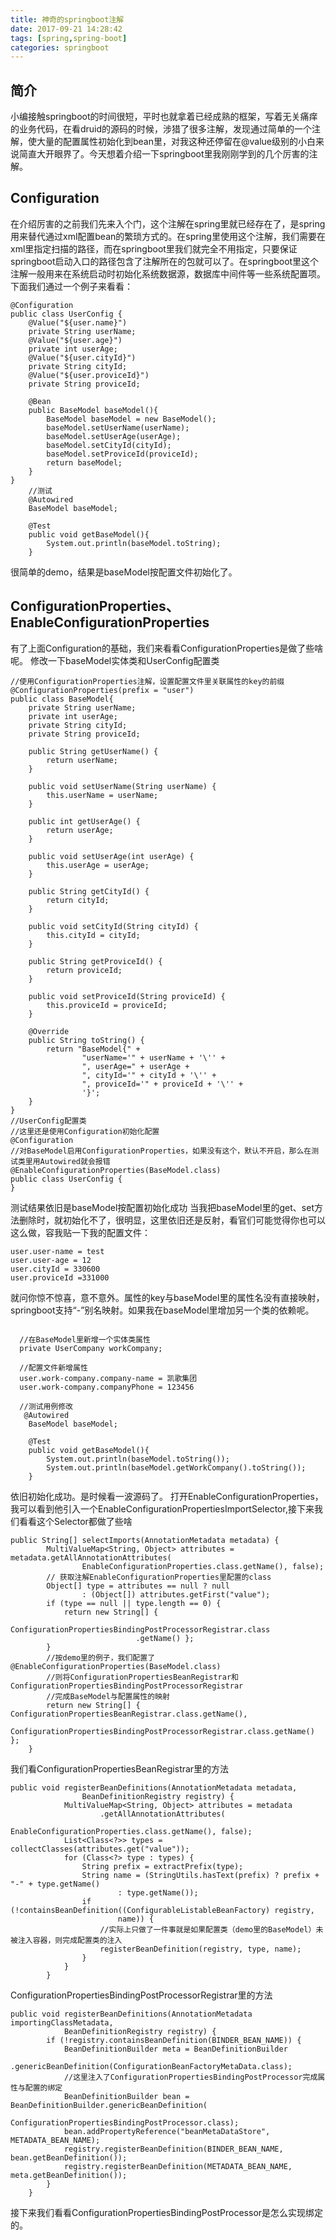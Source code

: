 ```yaml
---
title: 神奇的springboot注解
date: 2017-09-21 14:28:42
tags: [spring,spring-boot]
categories: springboot
---
```

## 简介
小编接触springboot的时间很短，平时也就拿着已经成熟的框架，写着无关痛痒的业务代码，在看druid的源码的时候，涉猎了很多注解，发现通过简单的一个注解，使大量的配置属性初始化到bean里，对我这种还停留在@value级别的小白来说简直大开眼界了。今天想着介绍一下springboot里我刚刚学到的几个厉害的注解。
## Configuration
在介绍厉害的之前我们先来入个门，这个注解在spring里就已经存在了，是spring用来替代通过xml配置bean的繁琐方式的。在spring里使用这个注解，我们需要在xml里指定扫描的路径，而在springboot里我们就完全不用指定，只要保证springboot启动入口的路径包含了注解所在的包就可以了。在springboot里这个注解一般用来在系统启动时初始化系统数据源，数据库中间件等一些系统配置项。
下面我们通过一个例子来看看：
<!--more-->
```
@Configuration
public class UserConfig {
    @Value("${user.name}")
    private String userName;
    @Value("${user.age}")
    private int userAge;
    @Value("${user.cityId}")
    private String cityId;
    @Value("${user.proviceId}")
    private String proviceId;

    @Bean
    public BaseModel baseModel(){
        BaseModel baseModel = new BaseModel();
        baseModel.setUserName(userName);
        baseModel.setUserAge(userAge);
        baseModel.setCityId(cityId);
        baseModel.setProviceId(proviceId);
        return baseModel;
    }
}
    //测试
    @Autowired
    BaseModel baseModel;

    @Test
    public void getBaseModel(){
        System.out.println(baseModel.toString);
    }
```
很简单的demo，结果是baseModel按配置文件初始化了。
## ConfigurationProperties、EnableConfigurationProperties
有了上面Configuration的基础，我们来看看ConfigurationProperties是做了些啥呢。
修改一下baseModel实体类和UserConfig配置类
```
//使用ConfigurationProperties注解，设置配置文件里关联属性的key的前缀
@ConfigurationProperties(prefix = "user")
public class BaseModel{
    private String userName;
    private int userAge;
    private String cityId;
    private String proviceId;

    public String getUserName() {
        return userName;
    }

    public void setUserName(String userName) {
        this.userName = userName;
    }

    public int getUserAge() {
        return userAge;
    }

    public void setUserAge(int userAge) {
        this.userAge = userAge;
    }

    public String getCityId() {
        return cityId;
    }

    public void setCityId(String cityId) {
        this.cityId = cityId;
    }

    public String getProviceId() {
        return proviceId;
    }

    public void setProviceId(String proviceId) {
        this.proviceId = proviceId;
    }

    @Override
    public String toString() {
        return "BaseModel{" +
                "userName='" + userName + '\'' +
                ", userAge=" + userAge +
                ", cityId='" + cityId + '\'' +
                ", proviceId='" + proviceId + '\'' +
                '}';
    }
}
//UserConfig配置类
//这里还是使用Configuration初始化配置
@Configuration
//对BaseModel启用ConfigurationProperties，如果没有这个，默认不开启，那么在测试类里用Autowired就会报错
@EnableConfigurationProperties(BaseModel.class)
public class UserConfig {
}
```
测试结果依旧是baseModel按配置初始化成功
当我把baseModel里的get、set方法删除时，就初始化不了，很明显，这里依旧还是反射，看官们可能觉得你也可以这么做，容我贴一下我的配置文件：
```
user.user-name = test
user.user-age = 12
user.cityId = 330600
user.proviceId =331000
```
就问你惊不惊喜，意不意外。属性的key与baseModel里的属性名没有直接映射，springboot支持“-”别名映射。如果我在baseModel里增加另一个类的依赖呢。
```

  //在BaseModel里新增一个实体类属性
  private UserCompany workCompany;

  //配置文件新增属性
  user.work-company.company-name = 凯歌集团
  user.work-company.companyPhone = 123456
  
  //测试用例修改
   @Autowired
    BaseModel baseModel;

    @Test
    public void getBaseModel(){
        System.out.println(baseModel.toString());
        System.out.println(baseModel.getWorkCompany().toString());
    }
```
依旧初始化成功。是时候看一波源码了。
打开EnableConfigurationProperties，我可以看到他引入一个EnableConfigurationPropertiesImportSelector,接下来我们看看这个Selector都做了些啥
```
public String[] selectImports(AnnotationMetadata metadata) {
		MultiValueMap<String, Object> attributes = metadata.getAllAnnotationAttributes(
				EnableConfigurationProperties.class.getName(), false);
        // 获取注解EnableConfigurationProperties里配置的class
		Object[] type = attributes == null ? null
				: (Object[]) attributes.getFirst("value");
		if (type == null || type.length == 0) {
			return new String[] {
					ConfigurationPropertiesBindingPostProcessorRegistrar.class
							.getName() };
		}
        //按demo里的例子，我们配置了@EnableConfigurationProperties(BaseModel.class)
        //则将ConfigurationPropertiesBeanRegistrar和ConfigurationPropertiesBindingPostProcessorRegistrar
        //完成BaseModel与配置属性的映射
		return new String[] { ConfigurationPropertiesBeanRegistrar.class.getName(),
				ConfigurationPropertiesBindingPostProcessorRegistrar.class.getName() };
	}
```
我们看ConfigurationPropertiesBeanRegistrar里的方法
```
public void registerBeanDefinitions(AnnotationMetadata metadata,
				BeanDefinitionRegistry registry) {
			MultiValueMap<String, Object> attributes = metadata
					.getAllAnnotationAttributes(
							EnableConfigurationProperties.class.getName(), false);
			List<Class<?>> types = collectClasses(attributes.get("value"));
			for (Class<?> type : types) {
				String prefix = extractPrefix(type);
				String name = (StringUtils.hasText(prefix) ? prefix + "-" + type.getName()
						: type.getName());
				if (!containsBeanDefinition((ConfigurableListableBeanFactory) registry,
						name)) {
                    //实际上只做了一件事就是如果配置类（demo里的BaseModel）未被注入容器，则完成配置类的注入
					registerBeanDefinition(registry, type, name);
				}
			}
		}
```
ConfigurationPropertiesBindingPostProcessorRegistrar里的方法
```
public void registerBeanDefinitions(AnnotationMetadata importingClassMetadata,
			BeanDefinitionRegistry registry) {
		if (!registry.containsBeanDefinition(BINDER_BEAN_NAME)) {
			BeanDefinitionBuilder meta = BeanDefinitionBuilder
					.genericBeanDefinition(ConfigurationBeanFactoryMetaData.class);
            //这里注入了ConfigurationPropertiesBindingPostProcessor完成属性与配置的绑定
			BeanDefinitionBuilder bean = BeanDefinitionBuilder.genericBeanDefinition(
					ConfigurationPropertiesBindingPostProcessor.class);
			bean.addPropertyReference("beanMetaDataStore", METADATA_BEAN_NAME);
			registry.registerBeanDefinition(BINDER_BEAN_NAME, bean.getBeanDefinition());
			registry.registerBeanDefinition(METADATA_BEAN_NAME, meta.getBeanDefinition());
		}
	}
```
接下来我们看看ConfigurationPropertiesBindingPostProcessor是怎么实现绑定的。
